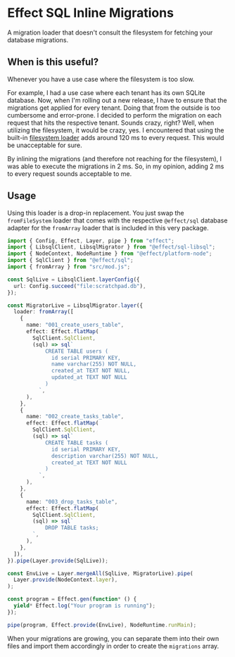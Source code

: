 # Effect SQL Inline Migrations

A migration loader that doesn't consult the filesystem for fetching your database migrations.

## When is this useful?

Whenever you have a use case where the filesystem is too slow.

For example, I had a use case where each tenant has its own SQLite database. Now, when I'm rolling out a new release, I have to ensure that the migrations get applied for every tenant. Doing that from the outside is too cumbersome and error-prone. I decided to perform the migration on each request that hits the respective tenant. Sounds crazy, right? Well, when utilizing the filesystem, it would be crazy, yes. I encountered that using the built-in [filesystem loader](https://github.com/Effect-TS/effect/tree/main/packages/sql#migrations) adds around 120 ms to every request. This would be unacceptable for sure.

By inlining the migrations (and therefore not reaching for the filesystem), I was able to execute the migrations in 2 ms. So, in my opinion, adding 2 ms to every request sounds acceptable to me.

## Usage

Using this loader is a drop-in replacement. You just swap the `fromFileSystem` loader that comes with the respective `@effect/sql` database adapter for the `fromArray` loader that is included in this very package.

```typescript
import { Config, Effect, Layer, pipe } from "effect";
import { LibsqlClient, LibsqlMigrator } from "@effect/sql-libsql";
import { NodeContext, NodeRuntime } from "@effect/platform-node";
import { SqlClient } from "@effect/sql";
import { fromArray } from "src/mod.js";

const SqlLive = LibsqlClient.layerConfig({
  url: Config.succeed("file:scratchpad.db"),
});

const MigratorLive = LibsqlMigrator.layer({
  loader: fromArray([
    {
      name: "001_create_users_table",
      effect: Effect.flatMap(
        SqlClient.SqlClient,
        (sql) => sql`
            CREATE TABLE users (
              id serial PRIMARY KEY,
              name varchar(255) NOT NULL,
              created_at TEXT NOT NULL,
              updated_at TEXT NOT NULL
            )
          `,
      ),
    },
    {
      name: "002_create_tasks_table",
      effect: Effect.flatMap(
        SqlClient.SqlClient,
        (sql) => sql`
            CREATE TABLE tasks (
              id serial PRIMARY KEY,
              description varchar(255) NOT NULL,
              created_at TEXT NOT NULL
            )
          `,
      ),
    },
    {
      name: "003_drop_tasks_table",
      effect: Effect.flatMap(
        SqlClient.SqlClient,
        (sql) => sql`
            DROP TABLE tasks;
        `,
      ),
    },
  ]),
}).pipe(Layer.provide(SqlLive));

const EnvLive = Layer.mergeAll(SqlLive, MigratorLive).pipe(
  Layer.provide(NodeContext.layer),
);

const program = Effect.gen(function* () {
  yield* Effect.log("Your program is running");
});

pipe(program, Effect.provide(EnvLive), NodeRuntime.runMain);
```

When your migrations are growing, you can separate them into their own files and import them accordingly in order to create the `migrations` array.